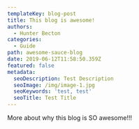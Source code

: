 ```yaml
---
templateKey: blog-post
title: This blog is awesome!
authors:
  - Hunter Becton
categories:
  - Guide
path: awesome-sauce-blog
date: 2019-06-12T11:58:50.359Z
featured: false
metadata:
  seoDescription: Test Description
  seoImage: /img/image-1.jpg
  seoKeywords: 'test, test'
  seoTitle: Test Title
---
```

More about why this blog is SO awesome!!!
